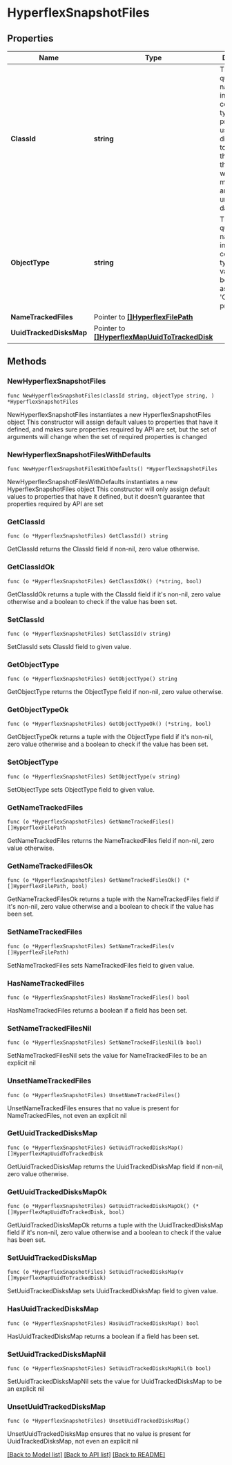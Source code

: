 # HyperflexSnapshotFiles

## Properties

Name | Type | Description | Notes
------------ | ------------- | ------------- | -------------
**ClassId** | **string** | The fully-qualified name of the instantiated, concrete type. This property is used as a discriminator to identify the type of the payload when marshaling and unmarshaling data. | [default to "hyperflex.SnapshotFiles"]
**ObjectType** | **string** | The fully-qualified name of the instantiated, concrete type. The value should be the same as the &#39;ClassId&#39; property. | [default to "hyperflex.SnapshotFiles"]
**NameTrackedFiles** | Pointer to [**[]HyperflexFilePath**](HyperflexFilePath.md) |  | [optional] 
**UuidTrackedDisksMap** | Pointer to [**[]HyperflexMapUuidToTrackedDisk**](HyperflexMapUuidToTrackedDisk.md) |  | [optional] 

## Methods

### NewHyperflexSnapshotFiles

`func NewHyperflexSnapshotFiles(classId string, objectType string, ) *HyperflexSnapshotFiles`

NewHyperflexSnapshotFiles instantiates a new HyperflexSnapshotFiles object
This constructor will assign default values to properties that have it defined,
and makes sure properties required by API are set, but the set of arguments
will change when the set of required properties is changed

### NewHyperflexSnapshotFilesWithDefaults

`func NewHyperflexSnapshotFilesWithDefaults() *HyperflexSnapshotFiles`

NewHyperflexSnapshotFilesWithDefaults instantiates a new HyperflexSnapshotFiles object
This constructor will only assign default values to properties that have it defined,
but it doesn't guarantee that properties required by API are set

### GetClassId

`func (o *HyperflexSnapshotFiles) GetClassId() string`

GetClassId returns the ClassId field if non-nil, zero value otherwise.

### GetClassIdOk

`func (o *HyperflexSnapshotFiles) GetClassIdOk() (*string, bool)`

GetClassIdOk returns a tuple with the ClassId field if it's non-nil, zero value otherwise
and a boolean to check if the value has been set.

### SetClassId

`func (o *HyperflexSnapshotFiles) SetClassId(v string)`

SetClassId sets ClassId field to given value.


### GetObjectType

`func (o *HyperflexSnapshotFiles) GetObjectType() string`

GetObjectType returns the ObjectType field if non-nil, zero value otherwise.

### GetObjectTypeOk

`func (o *HyperflexSnapshotFiles) GetObjectTypeOk() (*string, bool)`

GetObjectTypeOk returns a tuple with the ObjectType field if it's non-nil, zero value otherwise
and a boolean to check if the value has been set.

### SetObjectType

`func (o *HyperflexSnapshotFiles) SetObjectType(v string)`

SetObjectType sets ObjectType field to given value.


### GetNameTrackedFiles

`func (o *HyperflexSnapshotFiles) GetNameTrackedFiles() []HyperflexFilePath`

GetNameTrackedFiles returns the NameTrackedFiles field if non-nil, zero value otherwise.

### GetNameTrackedFilesOk

`func (o *HyperflexSnapshotFiles) GetNameTrackedFilesOk() (*[]HyperflexFilePath, bool)`

GetNameTrackedFilesOk returns a tuple with the NameTrackedFiles field if it's non-nil, zero value otherwise
and a boolean to check if the value has been set.

### SetNameTrackedFiles

`func (o *HyperflexSnapshotFiles) SetNameTrackedFiles(v []HyperflexFilePath)`

SetNameTrackedFiles sets NameTrackedFiles field to given value.

### HasNameTrackedFiles

`func (o *HyperflexSnapshotFiles) HasNameTrackedFiles() bool`

HasNameTrackedFiles returns a boolean if a field has been set.

### SetNameTrackedFilesNil

`func (o *HyperflexSnapshotFiles) SetNameTrackedFilesNil(b bool)`

 SetNameTrackedFilesNil sets the value for NameTrackedFiles to be an explicit nil

### UnsetNameTrackedFiles
`func (o *HyperflexSnapshotFiles) UnsetNameTrackedFiles()`

UnsetNameTrackedFiles ensures that no value is present for NameTrackedFiles, not even an explicit nil
### GetUuidTrackedDisksMap

`func (o *HyperflexSnapshotFiles) GetUuidTrackedDisksMap() []HyperflexMapUuidToTrackedDisk`

GetUuidTrackedDisksMap returns the UuidTrackedDisksMap field if non-nil, zero value otherwise.

### GetUuidTrackedDisksMapOk

`func (o *HyperflexSnapshotFiles) GetUuidTrackedDisksMapOk() (*[]HyperflexMapUuidToTrackedDisk, bool)`

GetUuidTrackedDisksMapOk returns a tuple with the UuidTrackedDisksMap field if it's non-nil, zero value otherwise
and a boolean to check if the value has been set.

### SetUuidTrackedDisksMap

`func (o *HyperflexSnapshotFiles) SetUuidTrackedDisksMap(v []HyperflexMapUuidToTrackedDisk)`

SetUuidTrackedDisksMap sets UuidTrackedDisksMap field to given value.

### HasUuidTrackedDisksMap

`func (o *HyperflexSnapshotFiles) HasUuidTrackedDisksMap() bool`

HasUuidTrackedDisksMap returns a boolean if a field has been set.

### SetUuidTrackedDisksMapNil

`func (o *HyperflexSnapshotFiles) SetUuidTrackedDisksMapNil(b bool)`

 SetUuidTrackedDisksMapNil sets the value for UuidTrackedDisksMap to be an explicit nil

### UnsetUuidTrackedDisksMap
`func (o *HyperflexSnapshotFiles) UnsetUuidTrackedDisksMap()`

UnsetUuidTrackedDisksMap ensures that no value is present for UuidTrackedDisksMap, not even an explicit nil

[[Back to Model list]](../README.md#documentation-for-models) [[Back to API list]](../README.md#documentation-for-api-endpoints) [[Back to README]](../README.md)


